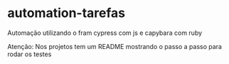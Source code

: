# automation-tarefas
Automação utilizando o fram cypress com js e capybara com ruby

Atenção: Nos projetos tem um README mostrando o passo a passo para rodar os testes
